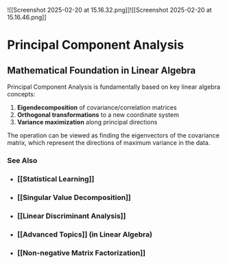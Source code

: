 ---
---

![[Screenshot 2025-02-20 at 15.16.32.png]]![[Screenshot 2025-02-20 at 15.16.46.png]]

# Principal Component Analysis

## Mathematical Foundation in Linear Algebra

Principal Component Analysis is fundamentally based on key linear algebra concepts:

1. **Eigendecomposition** of covariance/correlation matrices
2. **Orthogonal transformations** to a new coordinate system
3. **Variance maximization** along principal directions

The operation can be viewed as finding the eigenvectors of the covariance matrix, which represent the directions of maximum variance in the data.

### See Also

- ### [[Statistical Learning]]

- ### [[Singular Value Decomposition]]

- ### [[Linear Discriminant Analysis]]

- ### [[Advanced Topics]] (in Linear Algebra)

- ### [[Non-negative Matrix Factorization]]
